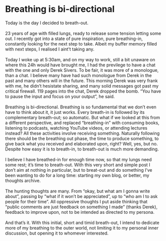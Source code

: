 # Breathing is bi-directional

Today is the day I decided to breath-out. \
\
23 years of age with filled lungs, ready to release some tension letting some out. I recently got into a state of pure inspiration, pure breathing-in, constantly looking for the next step to take. Albeit my buffer memory filled with next steps, I realised I aint’t taking any. \
\
Today I woke up at 5:30am, and on my way to work, still a bit unaware on where this 24h would have brought me, I had the previlege to have a chat with the one and only Derek Sivers. To be fair, it was more of a monologue, than a chat. I believe many have had such monologue from Derek in the past and many others will in the future. This morning Derek was very frank with me, he didn’t hesistate sharing, and many solid messages got past my critical firewall. 119 pages into the chat, Derek dropped the bomb. “You have to pause the input and focus on your output”, he said.\
\
Breathing is bi-directional. 
Breathing is so fundamental that we don’t even have to think about it, it just works. Every breath-in is followed by its complementary breath-out; so automatic. But what if we looked at this from a different perspective, and replaced “breathing-in” with consuming books, listening to podcasts, watching YouTube videos, or attending lectures instead? All these activities involve receiving something. Naturally following there should be the breathing out phase, the time to produce something, to give back what you received and elaborated upon, right? Well, yes, but no. Despite how easy it is to breath-in, to breath-out is much more demanding.\
\
I believe I have breathed-in for enough time now, so that my lungs need some rest; it’s time to breath-out. With this very short and simple post I don’t aim at nothing in particular, but to breat-out and do something I’ve been wanting to do for a long time: starting my own blog, or better, my thoughts archive. \
\
The hunting thoughts are many. From “okay, but what am I gonna write about”, passing by “what if it won’t be appreciated”, up to “who am I to ask people for their time”. All oppressive thoughts I put aside thinking that “public comments are just feedback on something I made” (thanks Derek), feedback to improve upon, not to be intended as directed to my persona.\
\
And that’s it. With this initial, short and timid breath-out, I intend to dedicate more of my breathing to the outer world, not limiting it to my personal inner discussion, but opening it to whomever interested.   